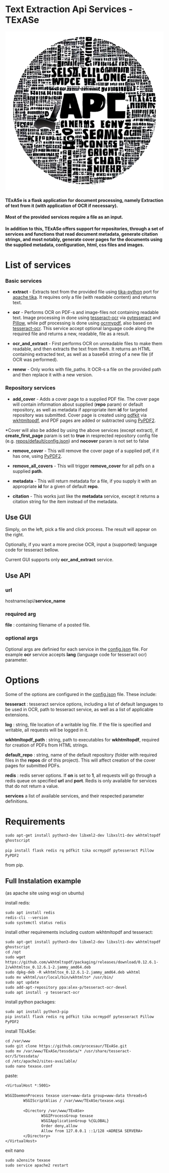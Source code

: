 # Text Extraction Api Services - TExASe

![](static/default-logo.png)

#### TExASe is a flask application for document processing, namely Extraction of text from it (with application of OCR if necessary). 
#### Most of the provided services require a file as an input.

#### In addition to this, TExASe offers support for repositories, through a set of services and functions that read document metadata, generate citation strings, and most notably, generate cover pages for the documents using the supplied metadata, configuration, html, css files and images.


# List of services
### Basic services
- **extract** - Extracts text from the provided file using [tika-python](https://pypi.org/project/tika/) port for [apache tika](https://tika.apache.org/). It requires only a file (with readable content) and returns text.


- **ocr** - Performs OCR on PDF-s and image-files not containing readable text. 
  Image processing in done using [tesseract-ocr](https://github.com/tesseract-ocr/tesseract) via [pytesseract](https://pypi.org/project/pytesseract/) and [Pillow](https://pillow.readthedocs.io/en/stable/), while pdf processing is done using [ocrmypdf](https://github.com/ocrmypdf/OCRmyPDF), also based on [tesseract-ocr](https://github.com/tesseract-ocr/tesseract).
  This service accept optional language code along the required file and returns a new, readable, file as a result.


- **ocr_and_extract** - First performs OCR on unreadable files to make them readable, and then extracts the text from them.
  It returns an HTML containing extracted text, as well as a base64 string of a new file (if OCR was performed).


- **renew** - Only works with file_paths. It OCR-s a file on the provided path and then replace it with a new version.
  
### Repository services
- **add_cover** - Adds a cover page to a supplied PDF file. The cover page will contain information about supplied (**repo** param) or default repository, as well as metadata if appropriate item **id** for targeted repository was submitted.
Cover page is created using [pdfkit](https://pypi.org/project/pdfkit/) via [wkhtmltopdf](https://wkhtmltopdf.org/), and PDF pages are added or subtracted using [PyPDF2](https://pypi.org/project/PyPDF2/). 
  
*Cover will also be added by using the above services (except extract), if **create_first_page** param is set to **true** in resprected repository config file (e.g. [repos/default/config.json](repos/default/config.json)) and **nocover** param is not set to false


- **remove_cover** - This will remove the cover page of a supplied pdf, if it has one, using [PyPDF2](https://pypi.org/project/PyPDF2/).


- **remove_all_covers** - This will trigger **remove_cover** for all pdfs on a supplied **path**.


- **metadata** - This will return metadata for a file, if you supply it with an appropriate **id** for a given of default **repo**.


- **citation** - This works just like the **metadata** service, except it returns a citation string for the item instead of the metadata.




## Use GUI
Simply, on the left, pick a file and click process. The result will appear on the right.

Optionally, if you want a more precise OCR, input a (supported) language code for tesseract bellow.

Current GUI supports only **ocr_and_extract** service.

## Use API

### url
hostname/api/**service_name**

### required arg
**file** : containing filename of a posted file.

### optional args

Optional args are definied for each service in the [config.json](config.json) file. 
For example **ocr** service accepts **lang** (language code for tesseract ocr) parameter.



# Options

Some of the options are configured in the [config.json](config.json) file. 
These include:

**tesseract** : tesseract service options, including a list of default languages to be used in OCR, path to tesseract service, as well as a list of applicable extensions.

**log** : string, file location of a writable log file. If the file is specified and writable, all requests will be logged in it.

**wkhtmltopdf_path** : string, path to executables for **wkhtmltopdf**, required for creation of PDFs from HTML strings.

**default_repo** : string, name of the default repository (folder with required files in the **repos** dir of this project). This will affect creation of the cover pages for submitted PDFs.

**redis** : redis server options. If **on** is set to **1**, all requests will go through a redis queue on specified **url** and **port**. Redis is only available for services that do not return a value.

**services** a list of available services, and their respected parameter definitions.

# Requirements
    sudo apt-get install python3-dev libxml2-dev libxslt1-dev wkhtmltopdf ghostscript

    pip install flask redis rq pdfkit tika ocrmypdf pytesseract Pillow PyPDF2

from pip.

## Full Instalation example

(as apache site using wsgi on ubuntu)

install redis:

    sudo apt install redis
    redis-cli --version
    sudo systemctl status redis

install other requirements including custom wkhtmltopdf and tesseract:

    sudo apt-get install python3-dev libxml2-dev libxslt1-dev wkhtmltopdf ghostscript
    cd /opt
    sudo wget https://github.com/wkhtmltopdf/packaging/releases/download/0.12.6.1-2/wkhtmltox_0.12.6.1-2.jammy_amd64.deb
    sudo dpkg-deb -R wkhtmltox_0.12.6.1-2.jammy_amd64.deb wkhtml
    sudo mv wkhtml/usr/local/bin/wkhtmlto* /usr/bin/
    sudo apt update
    sudo add-apt-repository ppa:alex-p/tesseract-ocr-devel	
    sudo apt install -y tesseract-ocr

install python packages:

    sudo apt install python3-pip
    pip install flask redis rq pdfkit tika ocrmypdf pytesseract Pillow PyPDF2


install TExASe:

    cd /var/www
    sudo git clone https://github.com/procesaur/TExASe.git
    sudo mv /var/www/TExASe/tessdata/* /usr/share/tesseract-ocr/5/tessdata/
    cd /etc/apache2/sites-available/
    sudo nano texase.conf


paste:

    <VirtualHost *:5001>
    
    WSGIDaemonProcess texase user=www-data group=www-data threads=5
            WSGIScriptAlias / /var/www/TExASe/texase.wsgi
    
            <Directory /var/www/TExASe>
                    WSGIProcessGroup texase
                    WSGIApplicationGroup %{GLOBAL}
                    Order deny,allow
                    Allow from 127.0.0.1 ::1/128 <ADRESA SERVERA>
            </Directory>
    </VirtualHost>


exit nano

    sudo a2ensite texase
    sudo service apache2 restart
